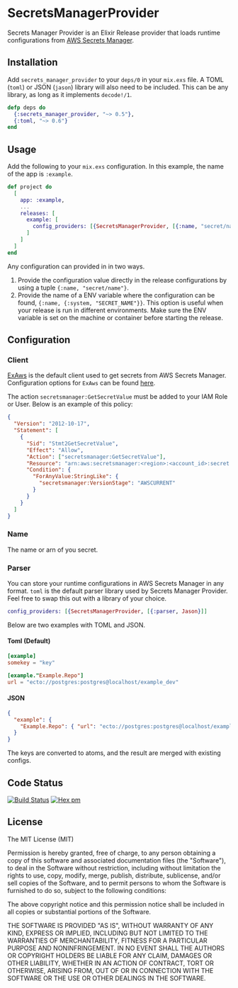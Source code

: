 # SecretsManagerProvider

Secrets Manager Provider is an Elixir Release provider that loads runtime configurations from [AWS Secrets Manager](https://aws.amazon.com/secrets-manager/).

## Installation

Add `secrets_manager_provider` to your `deps/0` in your `mix.exs` file. A TOML (`toml`) or JSON (`jason`) library will also need to be included. This can be any library, as long as it implements `decode!/1`.

```elixir
defp deps do
  {:secrets_manager_provider, "~> 0.5"},
  {:toml, "~> 0.6"}
end
```

## Usage

Add the following to your `mix.exs` configuration. In this example, the name of the app is `:example`.

```elixir
def project do
  [
    app: :example,
    ...
    releases: [
      example: [
        config_providers: [{SecretsManagerProvider, [{:name, "secret/name"}]]
      ]
    ]
  ]
end
```

Any configuration can provided in in two ways.

1. Provide the configuration value directly in the release configurations by using a tuple `{:name, "secret/name"}`.
2. Provide the name of a ENV variable where the configuration can be found, `{:name, {:system, "SECRET_NAME"}}`. This option is useful when your release is run in different environments. Make sure the ENV variable is set on the machine or container before starting the release.

## Configuration

### Client

[ExAws](https://hexdocs.pm/ex_aws/ExAws.html) is the default client used to get secrets from AWS Secrets Manager. Configuration options for `ExAws` can be found [here](https://hexdocs.pm/ex_aws/ExAws.html#module-aws-key-configuration).

The action `secretsmanager:GetSecretValue` must be added to your IAM Role or User. Below is an example of this policy:

```json
{
  "Version": "2012-10-17",
  "Statement": [
    {
      "Sid": "Stmt2GetSecretValue",
      "Effect": "Allow",
      "Action": ["secretsmanager:GetSecretValue"],
      "Resource": "arn:aws:secretsmanager:<region>:<account_id>:secret:<secret-name>",
      "Condition": {
        "ForAnyValue:StringLike": {
          "secretsmanager:VersionStage": "AWSCURRENT"
        }
      }
    }
  ]
}
```

### Name

The name or arn of you secret.

### Parser

You can store your runtime configurations in AWS Secrets Manager in any format. `toml` is the default parser library used by Secrets Manager Provider. Feel free to swap this out with a library of your choice.

```elixir
config_providers: [{SecretsManagerProvider, [{:parser, Jason}]]
```

Below are two examples with TOML and JSON.

#### Toml (Default)

```toml
[example]
somekey = "key"

[example."Example.Repo"]
url = "ecto://postgres:postgres@localhost/example_dev"
```

#### JSON

```json
{
  "example": {
    "Example.Repo": { "url": "ecto://postgres:postgres@localhost/example_dev" }
  }
}
```

The keys are converted to atoms, and the result are merged with existing configs.

## Code Status

[![Build Status](https://travis-ci.org/christopherlai/secrets_manager_provider.svg?branch=master)](https://travis-ci.org/christopherlai/secrets_manager_provider)
[![Hex pm](https://img.shields.io/hexpm/v/secrets_manager_provider.svg?style=flat)](https://hex.pm/packages/secrets_manager_provider)

## License

The MIT License (MIT)

Permission is hereby granted, free of charge, to any person obtaining a copy of this software and associated documentation files (the "Software"), to deal in the Software without restriction, including without limitation the rights to use, copy, modify, merge, publish, distribute, sublicense, and/or sell copies of the Software, and to permit persons to whom the Software is furnished to do so, subject to the following conditions:

The above copyright notice and this permission notice shall be included in all copies or substantial portions of the Software.

THE SOFTWARE IS PROVIDED "AS IS", WITHOUT WARRANTY OF ANY KIND, EXPRESS OR IMPLIED, INCLUDING BUT NOT LIMITED TO THE WARRANTIES OF MERCHANTABILITY, FITNESS FOR A PARTICULAR PURPOSE AND NONINFRINGEMENT. IN NO EVENT SHALL THE AUTHORS OR COPYRIGHT HOLDERS BE LIABLE FOR ANY CLAIM, DAMAGES OR OTHER LIABILITY, WHETHER IN AN ACTION OF CONTRACT, TORT OR OTHERWISE, ARISING FROM, OUT OF OR IN CONNECTION WITH THE SOFTWARE OR THE USE OR OTHER DEALINGS IN THE SOFTWARE.
